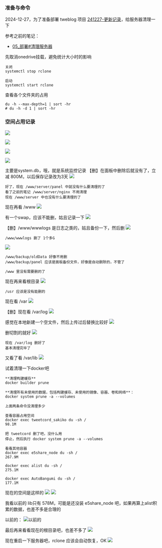 ### 准备与命令
2024-12-27，为了准备部署 tweblog 项目 [241227-更新记录](../../240810-tweet-blog-dev/发布记录/241227-更新记录.md)，给服务器清理一下

参考之前的笔记：
- [05_部署#清理服务器](../../../240215-e5-website-dev-diary/05_部署.md#清理服务器)

先取消onedrive挂载，避免统计大小时的影响
```
关闭
systemctl stop rclone

启动
systemctl start rclone
```

查看各个文件夹的占用
```
du -h --max-depth=1 | sort -hr
# du -h -d 1 | sort -hr
```


### 空间占用记录
![](assets/Pasted%20image%2020241227190110.png)

![](assets/Pasted%20image%2020241227190619.png)

![](assets/Pasted%20image%2020241227191148.png)

![](assets/Pasted%20image%2020241227191409.png)

主要是system.db，哦，就是系统监控记录
【删】在面板中删除后就没有了，立减 800M，以后保存记录改为3天
![](assets/Pasted%20image%2020241227191713.png)

```
好了，现在 /www/server/panel 中就没有什么要清理的了
看了之前的笔记 /www/server/nginx 不用清理
现在 /www/server 中也没有什么要清理的了
```

现在再看 /www
![](assets/Pasted%20image%2020241227192807.png)

有一个swap，应该不能删，姑且记录一下
![](assets/Pasted%20image%2020241227193042.png)

【删】/www/wwwlogs 是日志之类的，姑且备份一下，然后删
![](assets/Pasted%20image%2020241227193205.png)

```
/www/wwwlogs 删了 1个多G
```

![](assets/Pasted%20image%2020241227201855.png)

```
/www/backup/oldData 好像不用删
/www/backup/panel 应该是面板备份文件，好像是自动删除的，不管了

/www 里没有需要删的了
```

现在再来看根目录
![](assets/Pasted%20image%2020241227202119.png)

```
/usr 应该是没有能删的
```

现在看 /var
![](assets/Pasted%20image%2020241227202253.png)

【删】现在看 /var/log
![](assets/Pasted%20image%2020241227202447.png)

感觉在本地新建一个空文件，然后上传过后替换比较好
![](assets/Pasted%20image%2020241227202549.png)

删切割的就好
![](assets/Pasted%20image%2020241227210750.png)

```
现在 /var/log 删好了
基本清理完毕了
```

又看了看 /var/lib
![](assets/Pasted%20image%2020241227211333.png)

试着清理一下docker吧
```
**清理构建缓存**
docker builder prune

**清理所有未使用的数据，包括构建缓存、未使用的镜像、容器、卷和网络**：
docker system prune -a --volumes

上面两条命令没清理多少

查看容器占用空间
docker exec tweetcord_sakiko du -sh /
98.1M

把 tweetcord 删了吧，没什么用
停止，然后执行 docker system prune -a --volumes

看看其他容器
docker exec e5share_node du -sh /
267.9M

docker exec alist du -sh /
275.1M

docker exec AutoBangumi du -sh /
177.1M
```

现在的空间是这样的
![](assets/Pasted%20image%2020241227214152.png)
![](assets/Pasted%20image%2020241227214313.png)

我看以前的 lib只有 578M，可能是还没装 e5share_node 吧，如果再算上alist积累的数据，也差不多是合理的

以前的：
![以前的](assets/Pasted%20image%2020241227214627.png)

最后再来看看现在的根目录吧，也差不多了
![](assets/Pasted%20image%2020241227214815.png)

现在重启一下服务器吧，rclone 应该会自动恢复，OK
![](assets/Pasted%20image%2020241227215328.png)

